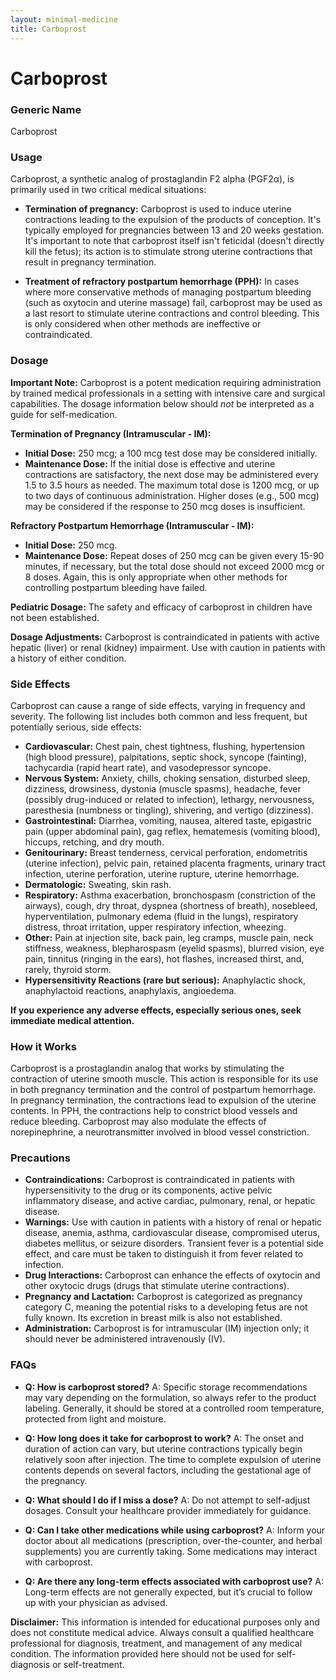 ```yaml
---
layout: minimal-medicine
title: Carboprost
---
```


# Carboprost
### Generic Name
Carboprost

### Usage
Carboprost, a synthetic analog of prostaglandin F2 alpha (PGF2α), is primarily used in two critical medical situations:

* **Termination of pregnancy:**  Carboprost is used to induce uterine contractions leading to the expulsion of the products of conception.  It's typically employed for pregnancies between 13 and 20 weeks gestation.  It's important to note that carboprost itself isn't feticidal (doesn't directly kill the fetus); its action is to stimulate strong uterine contractions that result in pregnancy termination.

* **Treatment of refractory postpartum hemorrhage (PPH):** In cases where more conservative methods of managing postpartum bleeding (such as oxytocin and uterine massage) fail, carboprost may be used as a last resort to stimulate uterine contractions and control bleeding.  This is only considered when other methods are ineffective or contraindicated.


### Dosage

**Important Note:** Carboprost is a potent medication requiring administration by trained medical professionals in a setting with intensive care and surgical capabilities. The dosage information below should *not* be interpreted as a guide for self-medication.

**Termination of Pregnancy (Intramuscular - IM):**

* **Initial Dose:** 250 mcg; a 100 mcg test dose may be considered initially.
* **Maintenance Dose:** If the initial dose is effective and uterine contractions are satisfactory, the next dose may be administered every 1.5 to 3.5 hours as needed.  The maximum total dose is 1200 mcg, or up to two days of continuous administration.  Higher doses (e.g., 500 mcg) may be considered if the response to 250 mcg doses is insufficient.

**Refractory Postpartum Hemorrhage (Intramuscular - IM):**

* **Initial Dose:** 250 mcg.
* **Maintenance Dose:**  Repeat doses of 250 mcg can be given every 15-90 minutes, if necessary, but the total dose should not exceed 2000 mcg or 8 doses.  Again, this is only appropriate when other methods for controlling postpartum bleeding have failed.

**Pediatric Dosage:** The safety and efficacy of carboprost in children have not been established.

**Dosage Adjustments:** Carboprost is contraindicated in patients with active hepatic (liver) or renal (kidney) impairment.  Use with caution in patients with a history of either condition.



### Side Effects

Carboprost can cause a range of side effects, varying in frequency and severity.  The following list includes both common and less frequent, but potentially serious, side effects:

* **Cardiovascular:** Chest pain, chest tightness, flushing, hypertension (high blood pressure), palpitations, septic shock, syncope (fainting), tachycardia (rapid heart rate), and vasodepressor syncope.
* **Nervous System:** Anxiety, chills, choking sensation, disturbed sleep, dizziness, drowsiness, dystonia (muscle spasms), headache, fever (possibly drug-induced or related to infection), lethargy, nervousness, paresthesia (numbness or tingling), shivering, and vertigo (dizziness).
* **Gastrointestinal:** Diarrhea, vomiting, nausea, altered taste, epigastric pain (upper abdominal pain), gag reflex, hematemesis (vomiting blood), hiccups, retching, and dry mouth.
* **Genitourinary:** Breast tenderness, cervical perforation, endometritis (uterine infection), pelvic pain, retained placenta fragments, urinary tract infection, uterine perforation, uterine rupture, uterine hemorrhage.
* **Dermatologic:** Sweating, skin rash.
* **Respiratory:** Asthma exacerbation, bronchospasm (constriction of the airways), cough, dry throat, dyspnea (shortness of breath), nosebleed, hyperventilation, pulmonary edema (fluid in the lungs), respiratory distress, throat irritation, upper respiratory infection, wheezing.
* **Other:** Pain at injection site, back pain, leg cramps, muscle pain, neck stiffness, weakness, blepharospasm (eyelid spasms), blurred vision, eye pain, tinnitus (ringing in the ears), hot flashes, increased thirst, and, rarely, thyroid storm.
* **Hypersensitivity Reactions (rare but serious):**  Anaphylactic shock, anaphylactoid reactions, anaphylaxis, angioedema.

**If you experience any adverse effects, especially serious ones, seek immediate medical attention.**


### How it Works

Carboprost is a prostaglandin analog that works by stimulating the contraction of uterine smooth muscle.  This action is responsible for its use in both pregnancy termination and the control of postpartum hemorrhage. In pregnancy termination, the contractions lead to expulsion of the uterine contents. In PPH, the contractions help to constrict blood vessels and reduce bleeding.  Carboprost may also modulate the effects of norepinephrine, a neurotransmitter involved in blood vessel constriction.


### Precautions

* **Contraindications:** Carboprost is contraindicated in patients with hypersensitivity to the drug or its components, active pelvic inflammatory disease, and active cardiac, pulmonary, renal, or hepatic disease.
* **Warnings:** Use with caution in patients with a history of renal or hepatic disease, anemia, asthma, cardiovascular disease, compromised uterus, diabetes mellitus, or seizure disorders.  Transient fever is a potential side effect, and care must be taken to distinguish it from fever related to infection.
* **Drug Interactions:** Carboprost can enhance the effects of oxytocin and other oxytocic drugs (drugs that stimulate uterine contractions).
* **Pregnancy and Lactation:** Carboprost is categorized as pregnancy category C, meaning the potential risks to a developing fetus are not fully known.  Its excretion in breast milk is also not established.
* **Administration:** Carboprost is for intramuscular (IM) injection only; it should never be administered intravenously (IV).

### FAQs

* **Q: How is carboprost stored?** A:  Specific storage recommendations may vary depending on the formulation, so always refer to the product labeling. Generally, it should be stored at a controlled room temperature, protected from light and moisture.

* **Q: How long does it take for carboprost to work?** A: The onset and duration of action can vary, but uterine contractions typically begin relatively soon after injection.  The time to complete expulsion of uterine contents depends on several factors, including the gestational age of the pregnancy.

* **Q: What should I do if I miss a dose?** A: Do not attempt to self-adjust dosages. Consult your healthcare provider immediately for guidance.

* **Q: Can I take other medications while using carboprost?** A: Inform your doctor about all medications (prescription, over-the-counter, and herbal supplements) you are currently taking.  Some medications may interact with carboprost.

* **Q: Are there any long-term effects associated with carboprost use?** A:  Long-term effects are not generally expected, but it’s crucial to follow up with your physician as advised.


**Disclaimer:** This information is intended for educational purposes only and does not constitute medical advice.  Always consult a qualified healthcare professional for diagnosis, treatment, and management of any medical condition.  The information provided here should not be used for self-diagnosis or self-treatment.
